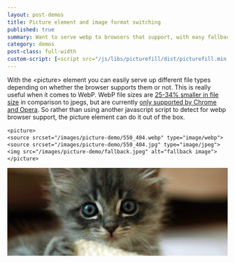 ```yaml
---
layout: post-demos
title: Picture element and image format switching
published: true
summary: Want to serve webp to browsers that support, with easy fallback for those that don't? Here's how.
category: demos
post-class: full-width
custom-script: [<script src="/js/libs/picturefill/dist/picturefill.min.js" async></script>]
---
```


With the &lt;picture&gt; element you can easily serve up different file types depending on whether the browser supports them or not. This is really useful when it comes to WebP. WebP file sizes are [25-34% smaller in file size](https://developers.google.com/speed/webp/?csw=1) in comparison to jpegs, but are currently [only supported by Chrome and Opera](http://caniuse.com/#feat=webp). So rather than using another javascript script to detect for webp browser support, the picture element can do it out of the box.


<pre><code>&lt;picture&gt;
&lt;source srcset="/images/picture-demo/550_404.webp" type="image/webp"&gt;
&lt;source srcset="/images/picture-demo/550_404.jpg" type="image/jpeg"&gt;
&lt;img src="/images/picture-demo/fallback.jpeg" alt="fallback image"&gt;
&lt;/picture&gt;</code></pre>

<picture>
	<source srcset="/images/picture-demo/550_404.webp" type="image/webp">
	<source srcset="/images/picture-demo/550_404.jpg" type="image/jpeg">
	<img src="/images/picture-demo/fallback.jpeg" alt="fallback image">
</picture>